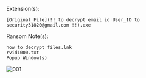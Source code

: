 Extension(s): 
```
[Original_File](!! to decrypt email id User_ID to security31820@gmail.com !!).exe
```
Ransom Note(s): 
```
how to decrypt files.lnk
rvid1000.txt
Popup Window(s)
```
![001](https://github.com/user-attachments/assets/bc5b77ab-f823-4051-8cfc-510466d85c05)
